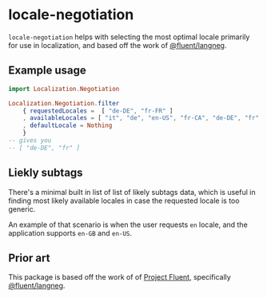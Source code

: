 # locale-negotiation

`locale-negotiation` helps with selecting the most optimal locale primarily for use in localization, and based off the work of [@fluent/langneg](https://github.com/projectfluent/fluent.js/tree/master/fluent-langneg).

## Example usage

```elm
import Localization.Negotiation

Localization.Negotiation.filter
	{ requestedLocales =  [ "de-DE", "fr-FR" ]
	, availableLocales = [ "it", "de", "en-US", "fr-CA", "de-DE", "fr", "de-AU" ]
	, defaultLocale = Nothing
	}
-- gives you
-- [ "de-DE", "fr" ]
```

## Liekly subtags

There's a minimal built in list of list of likely subtags data, which is useful in finding most likely available locales in case the requested locale is too generic.

An example of that scenario is when the user requests `en` locale, and the application supports `en-GB` and `en-US`.

## Prior art

This package is based off the work of of [Project Fluent](https://projectfluent.org/), specifically [@fluent/langneg](https://github.com/projectfluent/fluent.js/tree/master/fluent-langneg).